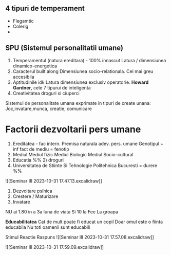 ## 4 tipuri de temperament
* Flegamtic
* Colerig
* 

## SPU (Sistemul personalitatii umane)
1) Temperamentul (natura ereditara) - 100% innascut
	Latura / dimensiunea dinamico-energetica
2) Caracterul built along
	Dimensiunea socio-relationala. Cel mai greu accesibila
3) Aptitudinile idk
	Latura dimensiunea exclusiv operatorie. **Howard Gardner**, cele 7 tipurui de inteligenta
4) Creativitatea droguri si ciuperci


Sistemul de personalitate umana exprimate in tipuri de create unana:
	Joc,invatare,munca, creatie, comunicare

# Factorii dezvoltarii pers umane
1) Ereditatea -  fac intern. 
	Premisa naturala adev. pers. umane
	Genotipul + inf fact de mediu = fenotip
2) Mediul
	Mediul fizic
	Mediul Biologic
	Mediul Socio-cultural
3) Educatia
%% 2) droguri
3) Universitatea de Stiinte Si Tehnologie Politehnica Bucuresti = durere %%

![[Seminar III 2023-10-31 17.47.13.excalidraw]]

1) Dezvoltare psihica
2) Crestere / Maturizare
3) Invatare

NU ai 1.80 in a 3a luna de viata
Si 10 la Fee
La groapa

**Educabilitatea**
	Cat de mult poate fi educat un copil
	Doar omul este o fiinta educabila
	Nu toti oamenii sunt educabili

Stimul Reactie Raspuns
![[Seminar III 2023-10-31 17.57.08.excalidraw]]

![[Seminar III 2023-10-31 17.59.09.excalidraw]]